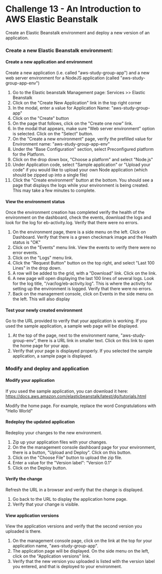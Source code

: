 Challenge 13 - An Introduction to AWS Elastic Beanstalk
==================

Create an Elastic Beanstalk environment and deploy a new version of an application.

### Create a new Elastic Beanstalk environment:

#### Create a new application and environment
Create a new application (i.e. called "aws-study-group-app") and a new web server environment for a NodeJS application (called "aws-study-group-app-env")

1. Go to the Elastic beanstalk Management page:
    Services >> Elastic Beanstalk
2. Click on the "Create New Application" link in the top right corner
3. In the modal, enter a value for Application Name: "aws-study-group-app"
4. Click on the "Create" button
5. On the page that follows, click on the "Create one now" link.
6. In the modal that appears, make sure "Web server environment" option is selected. Click on the "Select" button.
7. On the "Create a new environment" page, verify the prefilled value for Environment name: "aws-study-group-app-env"
8. Under the "Base Configuration" section, select Preconfigured platform for the Platform.
9. Click on the drop down box, "Choose a platform" and select "Node.js"
10. Under Application code, select "Sample application" or "Upload your code" if you would like to upload your own Node application (which should be zipped up into a single file)
11. Click the "Create environment" button at the bottom. You should see a page that displays the logs while your environment is being created. This may take a few minutes to complete.

#### View the environment status
Once the environment creation has completed verify the health of the environment on the dashboard, check the events, download the logs and look for the log for eb-activity.log. Verify that there were no errors.

1. On the environment page, there is a side menu on the left. Click on Dashboard. Verify that there is a green checkmark image and the Health status is "OK"
2. Click on the "Events" menu link. View the events to verify there were no error events.
3. Click on the "Logs" menu link.
4. Click the "Request Button" button on the top right, and select "Last 100 Lines" in the drop down.
5. A row will be added to the grid, with a "Download" link. Click on the link.
6. A new page will open displaying the last 100 lines of several logs. Look for the log title, "/var/log/eb-activity.log". This is where the activity for setting up the environment is logged. Verify that there were no errors.
7. Back on the management console, click on Events in the side menu on the left. This will also display

#### Test your newly created environment
Go to the URL provided to verify that your application is working. If you used the sample application, a sample web page will be displayed.

1. At the top of the page, next to the environment name, "aws-study-group-env", there is a URL link in smaller text. Click on this link to open the home page for your app.
2. Verify that your page is displayed properly. If you selected the sample application, a sample page is displayed.


### Modify and deploy and application

#### Modify your application
If you used the sample application, you can download it here: https://docs.aws.amazon.com/elasticbeanstalk/latest/dg/tutorials.html

Modify the home page. For example, replace the word Congratulations with "Hello World"

#### Redeploy the updated application
Redeploy your changes to the new environment.

1. Zip up your application files with your changes.
2. On the the management console dashboard page for your environment, there is a button, "Upload and Deploy". Click on this button.
3. Click on the "Choose File" button to upload the zip file.
4. Enter a value for the "Version label": "Version 0.1"
5. Click on the Deploy button.

#### Verify the change
Refresh the URL in a browser and verify that the change is displayed.

1. Go back to the URL to display the application home page.
2. Verify that your change is visible.

#### View application versions
View the application versions and verify that the second version you uploaded is there.

1. On the management console page, click on the link at the top for your application name, "aws-study-group-app".
2. The application page will be displayed. On the side menu on the left, click on the "Application versions" link.
3. Verify that the new version you uploaded is listed with the version label you entered, and that is deployed to your environment.
